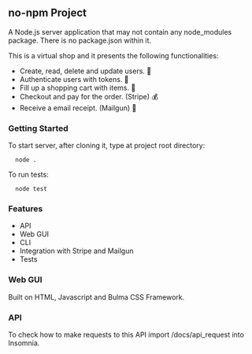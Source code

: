 ## no-npm Project
A Node.js server application that may not contain any node_modules package.
There is no package.json within it.

This is a virtual shop and it presents the following functionalities:
* Create, read, delete and update users. :penguin:
* Authenticate users with tokens. :key:
* Fill up a shopping cart with items. :shopping_cart:
* Checkout and pay for the order. (Stripe) :moneybag:
* Receive a email receipt. (Mailgun) :email:

### Getting Started

To start server, after cloning it, type at project root directory:
```code
  node .
```

To run tests:
```code
  node test
```

### Features
* API
* Web GUI
* CLI
* Integration with Stripe and Mailgun
* Tests

### Web GUI
Built on HTML, Javascript and Bulma CSS Framework.

### API
To check how to make requests to this API import /docs/api_request into Insomnia.
